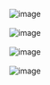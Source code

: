 ![image](https://github.com/rumilog/CPE-322/assets/102829545/88c223d0-8b9c-48ca-b4c4-860a9907f8d8) <br><br>
![image](https://github.com/rumilog/CPE-322/assets/102829545/1c7d47ae-beea-4b3f-86c3-ecc3eba470e0) <br><br>
![image](https://github.com/rumilog/CPE-322/assets/102829545/47b038cc-81ef-4021-a679-0d27e45ba258) <br><br>
![image](https://github.com/rumilog/CPE-322/assets/102829545/e987f227-eca9-46fb-8712-00dabbf40ab3) <br><br>
